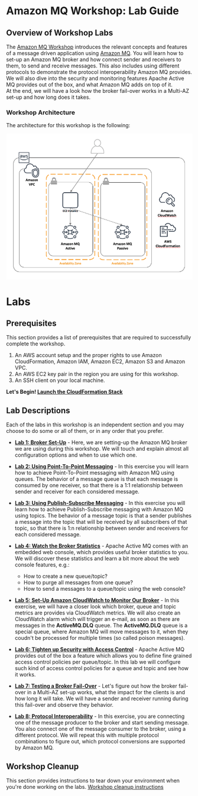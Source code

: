 # Amazon MQ Workshop: Lab Guide

## Overview of Workshop Labs

The [Amazon MQ Workshop](http://aws.amazon.com/events/amazon-mq-workshop) introduces the relevant concepts and features of a message driven application using [Amazon MQ](https://aws.amazon.com/amazon-mq/). You will learn how to set-up an Amazon MQ broker and how connect sender and receivers to them, to send and receive messages. This also includes using different protocols to demonstrate the protocol interoperability Amazon MQ provides.  
We will also dive into the security and monitoring features Apache Active MQ provides out of the box, and what Amazon MQ adds on top of it.  
At the end, we will have a look how the broker fail-over works in a Multi-AZ set-up and how long does it takes.  

### Workshop Architecture

The architecture for this workshop is the following:  

![Workshop architecture](/images/workshop-architecture-new.png)

# Labs

## Prerequisites

This section provides a list of prerequisites that are required to successfully complete the workshop.

1. An AWS account setup and the proper rights to use Amazon CloudFormation, Amazon IAM, Amazon EC2, Amazon S3 and Amazon VPC.
2. An AWS EC2 key pair in the region you are using for this workshop.
3. An SSH client on your local machine.

**Let's Begin! [Launch the CloudFormation Stack](/labs/lab-setup.md)**

## Lab Descriptions

Each of the labs in this workshop is an independent section and you may choose to do some or all of them, or in any order that you prefer.

* **[Lab 1: Broker Set-Up](/labs/lab-1.md)** - Here, we are setting-up the Amazon MQ broker we are using during this workshop. We will touch and explain almost all configuration options and when to use which one.

* **[Lab 2: Using Point-To-Point Messaging](/labs/lab-2.md)** - In this exercise you will learn how to achieve Point-To-Point messaging with Amazon MQ using queues. The behavior of a message queue is that each message is consumed by one receiver, so that there is a 1:1 relationship between sender and receiver for each considered message.

* **[Lab 3: Using Publish-Subscribe Messaging](/labs/lab-3.md)** - In this exercise you will learn how to achieve Publish-Subscribe messaging with Amazon MQ using topics. The behavior of a message topic is that a sender publishes a message into the topic that will be received by all subscribers of that topic, so that there is 1:n relationship between sender and receivers for each considered message.  

* **[Lab 4: Watch the Broker Statistics](/labs/lab-4.md)** - Apache Active MQ comes with an embedded web console, which provides useful broker statistics to you. We will discover these statistics and learn a bit more about the web console features, e.g.:
  * How to create a new queue/topic?
  * How to purge all messages from one queue?
  * How to send a messages to a queue/topic using the web console?

* **[Lab 5: Set-Up Amazon CloudWatch to Monitor Our Broker](/labs/lab-5.md)** - In this exercise, we will have a closer look which broker, queue and topic metrics are provides via CloudWatch metrics. We will also create an CloudWatch alarm which will trigger an e-mail, as soon as there are messages in the **ActiveMQ.DLQ** queue. The **ActiveMQ.DLQ** queue is a special queue, where Amazon MQ will move messages to it, when they coudn't be processed for multiple times (so called poison messages).  

* **[Lab 6: Tighten up Security with Access Control](/labs/lab-6.md)** - Apache Active MQ provides out of the box a feature which allows you to define fine grained access control policies per queue/topic. In this lab we will configure such kind of access control policies for a queue and topic and see how it works.  

* **[Lab 7: Testing a Broker Fail-Over](/labs/lab-7.md)** - Let's figure out how the broker fail-over in a Multi-AZ set-up works, what the impact for the clients is and how long it will take. We will have a sender and receiver running during this fail-over and observe they behavior.

* **[Lab 8: Protocol Interoperability](/labs/lab-8.md)** - In this exercise, you are connecting one of the message producer to the broker and start sending message. You also connect one of the message consumer to the broker, using a different protocol. We will repeat this with multiple protocol combinations to figure out, which protocol conversions are supported by Amazon MQ.


## Workshop Cleanup

This section provides instructions to tear down your environment when you're done working on the labs. [Workshop cleanup instructions](/labs/lab-cleanup.md)
